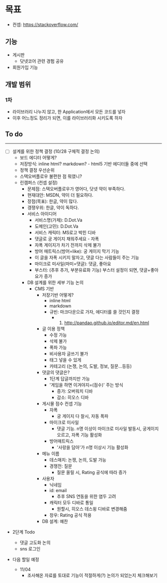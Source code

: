 # 목표

- 컨셉: https://stackoverflow.com/

## 기능

- 게시판
  - 닷넷코어 관련 경험 공유
- 회원가입 기능

## 개발 범위

### 1차

- 라이브러리 나누지 않고, 한 Application에서 모든 코드를 넣자
- 이후 어느정도 정리가 되면, 이를 라이브러리화 시키도록 하자


## To do
------------------------------

- [ ] 설계를 위한 정책 결정 (10/28 구체적 결정 논의)
  - 보드 에디터 어떻게?
  - 저장방식: inline html? markdown? - html5 기반 에디터들 중에 선택
  - 정책 결정 우선순위
  - 스택오버플로우 불편한 점 뭐였니?
  - 린캠퍼스 (컨셉 설정)
    - 문제점: 스택오버플로우가 영어다, 닷넷 약이 부족하다.
    - 현재대안: MSDN, 약이 더 필요하다.
    - 장점(목표): 한글, 약이 많다.
    - 갱쟁우위: 한글, 약이 독하다.
    - 서비스 아이디어
      - 서비스명(가제): D.Dot.Va
      - 도메인(고민): D.Dot.Va
      - 서비스 캐릭터: MS로고 박힌 디바
      - 댓글로 궁 게이지 채워주세요 - 자폭
      - 자폭 게이지가 차기 전까지 삭제 불가
      - 방어 매트릭스(방어=like): 궁 게이지 막기 기능
      - 이 글을 자폭 시키지 말자고, 댓글 다는 사람들이 주는 기능
      - 마이크로 미사일(마미=댓글): 댓글, 좋아요
      - 부스터: (추후 추가, 부분유료화 기능) 부스터 설정이 되면, 댓글+좋아요가 증가
    - DB 설계를 위한 세부 기능 논의
      - CMS 기반
        - 저장기반 어떻게?
          - inline html
          - markdown
          - 규빈: 마크다운으로 가자, 에디터를 쓸 것인지 결정
            - 1) http://pandao.github.io/editor.md/en.html
        - 글 이용 정책
          - 수정 가능
          - 삭제 불가
          - 폭파 가능
          - 비사용자 글쓰기 불가
          - 태그 넣을 수 있게
          - 카테고리 (논쟁, 논의, 도발, 정보, 질문...등등)
        - 댓글의 댓글은?
          - 1단계 답글까지만 가능
          - '게임을 하면 이겨야지=(점수)' 주는 방식
            - 증가: 오버워치 디바
            - 감소: 히오스 디바
        - 게시물 점수 컨셉 기능
          - 자폭
            - 궁 게이지 다 찰시, 자동 폭파
          - 마이크로 미사일
            - 댓글 기능. n명 이상이 마이크로 미사일 발동시, 궁게이지 오르고, 자폭 기능 활성화
          - 방어매트릭스
            - '사랑을 담아'가 n명 이상시 기능 활성화
        - 메뉴 이름
          - 데스매치: 논쟁, 논의, 도발 가능
          - 경쟁전: 질문
            - 질문 올릴 시, Rating 공식에 따라 증가
        - 사용자
          - 닉네임
          - id: email
            - 추후 SNS 연동을 위한 염두 고려
          - 캐릭터 모두 디바로 통일
            - 원할시, 히오스 데스윙 디바로 변경해줌
          - 창우: Rating 공식 적용
        - DB 설계: 예찬

- 2단계 Todo
  - 댓글 고도화 논의
  - sns 로그인


- 다음 할일 예정
  - 11/04
    - 조사해온 자료를 토대로 기능이 적절하게(?) 논의가 되었는지 체크해보기